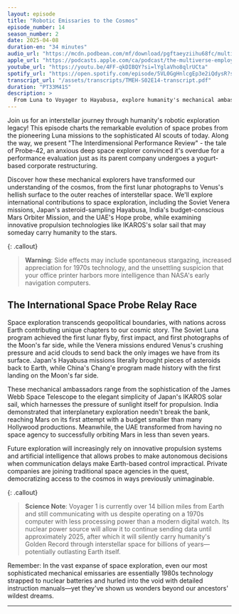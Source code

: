 ```yaml
---
layout: episode
title: "Robotic Emissaries to the Cosmos"
episode_number: 14
season_number: 2
date: 2025-04-08
duration-en: "34 minutes"
audio_url: "https://mcdn.podbean.com/mf/download/pgftaeyziihu68fc/multiverse-employee-handbook-s02e14-robotic-emissaries.mp3"
apple_url: "https://podcasts.apple.com/ca/podcast/the-multiverse-employee-handbook/id1764134739?i=1000702661287"
youtube_url: "https://youtu.be/4FF-qkDIBQY?si=lYglaVho8qlrUCta"
spotify_url: "https://open.spotify.com/episode/5VL0GgHnlcgEp3e2iQdysR?si=xSaDlrZjTwKFPpTGbLQd2w"
transcript_url: "/assets/transcripts/TMEH-S02E14-transcript.pdf"
duration: "PT33M41S"
description: >
  From Luna to Voyager to Hayabusa, explore humanity's mechanical ambassadors to the cosmos and their peculiar predicaments, including one probe's anxiety about its performance review following a corporate takeover.
---
```


Join us for an interstellar journey through humanity's robotic exploration legacy! This episode charts the remarkable evolution of space probes from the pioneering Luna missions to the sophisticated AI scouts of today. Along the way, we present "The Interdimensional Performance Review" - the tale of Probe-42, an anxious deep space explorer convinced it's overdue for a performance evaluation just as its parent company undergoes a yogurt-based corporate restructuring.

Discover how these mechanical explorers have transformed our understanding of the cosmos, from the first lunar photographs to Venus's hellish surface to the outer reaches of interstellar space. We'll explore international contributions to space exploration, including the Soviet Venera missions, Japan's asteroid-sampling Hayabusa, India's budget-conscious Mars Orbiter Mission, and the UAE's Hope probe, while examining innovative propulsion technologies like IKAROS's solar sail that may someday carry humanity to the stars.

{: .callout}
> **Warning**: Side effects may include spontaneous stargazing, increased appreciation for 1970s technology, and the unsettling suspicion that your office printer harbors more intelligence than NASA's early navigation computers.

## The International Space Probe Relay Race
Space exploration transcends geopolitical boundaries, with nations across Earth contributing unique chapters to our cosmic story. The Soviet Luna program achieved the first lunar flyby, first impact, and first photographs of the Moon's far side, while the Venera missions endured Venus's crushing pressure and acid clouds to send back the only images we have from its surface. Japan's Hayabusa missions literally brought pieces of asteroids back to Earth, while China's Chang'e program made history with the first landing on the Moon's far side.

These mechanical ambassadors range from the sophistication of the James Webb Space Telescope to the elegant simplicity of Japan's IKAROS solar sail, which harnesses the pressure of sunlight itself for propulsion. India demonstrated that interplanetary exploration needn't break the bank, reaching Mars on its first attempt with a budget smaller than many Hollywood productions. Meanwhile, the UAE transformed from having no space agency to successfully orbiting Mars in less than seven years.

Future exploration will increasingly rely on innovative propulsion systems and artificial intelligence that allows probes to make autonomous decisions when communication delays make Earth-based control impractical. Private companies are joining traditional space agencies in the quest, democratizing access to the cosmos in ways previously unimaginable.

{: .callout}
> **Science Note**: Voyager 1 is currently over 14 billion miles from Earth and still communicating with us despite operating on a 1970s computer with less processing power than a modern digital watch. Its nuclear power source will allow it to continue sending data until approximately 2025, after which it will silently carry humanity's Golden Record through interstellar space for billions of years—potentially outlasting Earth itself.

Remember: In the vast expanse of space exploration, even our most sophisticated mechanical emissaries are essentially 1980s technology strapped to nuclear batteries and hurled into the void with detailed instruction manuals—yet they've shown us wonders beyond our ancestors' wildest dreams.

---

